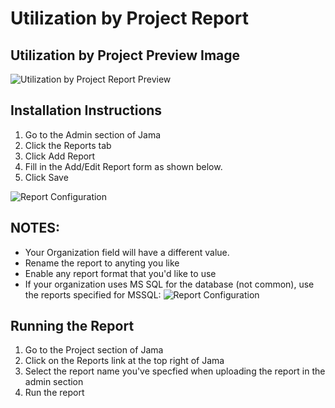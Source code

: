 # Utilization by Project Report

## Utilization by Project Preview Image
![Utilization by Project Report Preview](https://github.com/jamasoftware-ps/Community-Reports/blob/master/Utilization%20Reports/Utilization%20by%20Project%20Report/Utilization%20By%20Project%20Report%208.x/Utilization%20by%20Project%20preview.png)

## Installation Instructions
1. Go to the Admin section of Jama
2. Click the Reports tab
3. Click Add Report
4. Fill in the Add/Edit Report form as shown below.
5. Click Save

![Report Configuration](https://github.com/jamasoftware-ps/Community-Reports/blob/master/Utilization%20Reports/Utilization%20by%20Project%20Report/Utilization%20By%20Project%20Report%208.x/Utilization%20by%20Project%20Setup_MySQL.png)

## NOTES: 
- Your Organization field will have a different value.  
- Rename the report to anyting you like
- Enable any report format that you'd like to use
- If your organization uses MS SQL for the database (not common), use the reports specified for MSSQL: 
![Report Configuration](https://github.com/jamasoftware-ps/Community-Reports/blob/master/Utilization%20Reports/Utilization%20by%20Project%20Report/Utilization%20By%20Project%20Report%208.x/Utilization%20by%20Project%20Setup_MSSQL.png) 

## Running the Report
1. Go to the Project section of Jama
2. Click on the Reports link at the top right of Jama
3. Select the report name you've specfied when uploading the report in the admin section 
4. Run the report
